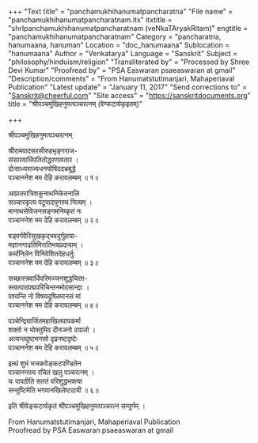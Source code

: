 +++
"Text title" = "panchamukhihanumatpancharatna"
"File name" = "panchamukhihanumatpancharatnam.itx"
itxtitle = "shrIpanchamukhihanumatpancharatnam (veNkaTAryakRitam)"
engtitle = "panchamukhihanumatpancharatnam"
Category = "pancharatna, hanumaana, hanuman"
Location = "doc_hanumaana"
Sublocation = "hanumaana"
Author = "Venkatarya"
Language = "Sanskrit"
Subject = "philosophy/hinduism/religion"
"Transliterated by" = "Processed by Shree Devi Kumar"
"Proofread by" = "PSA Easwaran psaeaswaran at gmail"
"Description/comments" = "From Hanumatstutimanjari, Mahaperiaval Publication"
"Latest update" = "January 11, 2017"
"Send corrections to" = "Sanskrit@cheerful.com"
"Site access" = "https://sanskritdocuments.org"
title = "श्रीपञ्चमुखिहनुमत्पञ्चरत्नम् (वेण्कटार्यकृइतम्)"

+++
  
 श्रीपञ्चमुखिहनुमत्पञ्चरत्नम्   
  
श्रीरामपादसरसीरुहभृङ्गराज-  
संसारवार्धिपतितोद्धरणावतार ।  
दोःसाध्यराज्यधनयोषिददभ्रबुद्धे  
पञ्चाननेश मम देहि करावलम्बम् ॥ १॥  
  
आप्रातरात्रिशकुनाथनिकेतनालि  
सञ्चारकृत्य पटुपादयुगस्य नित्यम् ।  
मानाथसेविजनसङ्गमनिष्कृतं नः  
पञ्चाननेश मम देहि करावलम्बम् ॥ २॥  
  
षड्वर्गवैरिसुखकृद्भवदुर्गुहाया-  
मज्ञानगाढतिमिरातिभयप्रदायाम् ।  
कर्मानिलेन विनिवेशितदेहधर्तुः  
पञ्चाननेश मम देहि करावलम्बम् ॥ ३॥  
  
सच्छास्त्रवार्धिपरिमज्जनशुद्धचित्ता-  
स्त्वत्पादपद्मपरिचिन्तनमोदसान्द्राः ।  
पश्यन्ति नो विषयदूषितमानसं मां  
पञ्चाननेश मम देहि करावलम्बम् ॥ ४॥  
  
पञ्चेन्द्रियार्जितमहाखिलपापकर्मा  
शक्तो न भोक्तुमिव दीनजनो दयालो ।  
अत्यन्तदुष्टमनसो दृढनष्टदृष्टेः  
पञ्चाननेश मम देहि करावलम्बम् ॥ ५॥  
  
इत्थं शुभं भजकवेङ्कटपण्डितेन  
पञ्चाननस्य रचितं खलु पञ्चरत्नम् ।  
यः पापठीति सततं परिशुद्धभक्त्या  
सन्तुष्टिमेति भगवानखिलेष्टदायी ॥ ६॥  
  
इति श्रीवेङ्कटार्यकृतं श्रीपञ्चमुखिहनुमत्पञ्चरत्नं सम्पूर्णम् ।  
  
  
From Hanumatstutimanjari, Mahaperiaval Publication  
Proofread by PSA Easwaran psaeaswaran at gmail  
  
